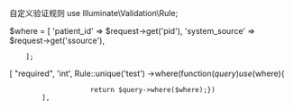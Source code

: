  
 自定义验证规则
 use Illuminate\Validation\Rule;
 
 
 $where = [
            'patient_id' => $request->get('pid'),
            'system_source' => $request->get('ssource'),
           
        ];
        
 [
                "required",
                'int',
                Rule::unique('test')
                    ->where(function($query) use($where){

                        return $query->where($where);})
            ],
